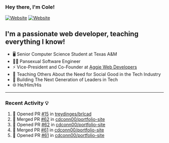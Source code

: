 ### Hey there, I'm Cole!

[![Website](https://img.shields.io/website?label=aggiedevelopers.com&style=for-the-badge&url=https%3A%2F%2Faggiedevelopers.com)](https://aggiedevelopers.com)
[![Website](https://img.shields.io/website?label=coledc.com&style=for-the-badge&url=https%3A%2F%2Fcoledc.com)](https://coledc.com)

## I'm a passionate web developer, teaching everything I know!

- 🖥️ Senior Computer Science Student at Texas A&M
- 🏳️‍🌈 Pansexual Software Engineer
- ⚡ Vice-President and Co-Founder at [Aggie Web Developers](https://www.aggiedevelopers.com)
- 💙 Teaching Others About the Need for Social Good in the Tech Industry
- 🚀 Building The Next Generation of Leaders in Tech
- 🌐 He/Him/His

---

### Recent Activity 💡

<!--START_SECTION:activity-->

1. 💪 Opened PR [#15](https://github.com/treydinges/brlcad/pull/15) in [treydinges/brlcad](https://github.com/treydinges/brlcad)
2. 🎉 Merged PR [#62](https://github.com/cdconn00/portfolio-site/pull/62) in [cdconn00/portfolio-site](https://github.com/cdconn00/portfolio-site)
3. 💪 Opened PR [#62](https://github.com/cdconn00/portfolio-site/pull/62) in [cdconn00/portfolio-site](https://github.com/cdconn00/portfolio-site)
4. 🎉 Merged PR [#61](https://github.com/cdconn00/portfolio-site/pull/61) in [cdconn00/portfolio-site](https://github.com/cdconn00/portfolio-site)
5. 💪 Opened PR [#61](https://github.com/cdconn00/portfolio-site/pull/61) in [cdconn00/portfolio-site](https://github.com/cdconn00/portfolio-site)
<!--END_SECTION:activity-->
